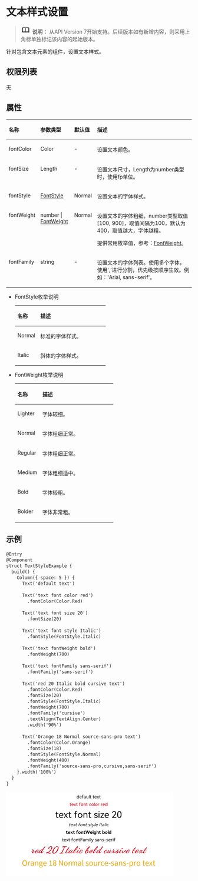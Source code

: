 # 文本样式设置<a name="ZH-CN_TOPIC_0000001237475065"></a>

>![](../../public_sys-resources/icon-note.gif) **说明：** 
>从API Version 7开始支持。后续版本如有新增内容，则采用上角标单独标记该内容的起始版本。

针对包含文本元素的组件，设置文本样式。

## 权限列表<a name="section781125411508"></a>

无

## 属性<a name="section6820191711316"></a>

<table><thead align="left"><tr><th class="cellrowborder" valign="top" width="13.15%" id="mcps1.1.5.1.1"><p>名称</p>
</th>
<th class="cellrowborder" valign="top" width="18.3%" id="mcps1.1.5.1.2"><p>参数类型</p>
</th>
<th class="cellrowborder" valign="top" width="11.28%" id="mcps1.1.5.1.3"><p>默认值</p>
</th>
<th class="cellrowborder" valign="top" width="57.269999999999996%" id="mcps1.1.5.1.4"><p>描述</p>
</th>
</tr>
</thead>
<tbody><tr><td class="cellrowborder" valign="top" width="13.15%" headers="mcps1.1.5.1.1 "><p>fontColor</p>
</td>
<td class="cellrowborder" valign="top" width="18.3%" headers="mcps1.1.5.1.2 "><p>Color</p>
</td>
<td class="cellrowborder" valign="top" width="11.28%" headers="mcps1.1.5.1.3 "><p>-</p>
</td>
<td class="cellrowborder" valign="top" width="57.269999999999996%" headers="mcps1.1.5.1.4 "><p>设置文本颜色。</p>
</td>
</tr>
<tr><td class="cellrowborder" valign="top" width="13.15%" headers="mcps1.1.5.1.1 "><p>fontSize</p>
</td>
<td class="cellrowborder" valign="top" width="18.3%" headers="mcps1.1.5.1.2 "><p>Length</p>
</td>
<td class="cellrowborder" valign="top" width="11.28%" headers="mcps1.1.5.1.3 "><p>-</p>
</td>
<td class="cellrowborder" valign="top" width="57.269999999999996%" headers="mcps1.1.5.1.4 "><p>设置文本尺寸，Length为number类型时，使用fp单位。</p>
</td>
</tr>
<tr><td class="cellrowborder" valign="top" width="13.15%" headers="mcps1.1.5.1.1 "><p>fontStyle</p>
</td>
<td class="cellrowborder" valign="top" width="18.3%" headers="mcps1.1.5.1.2 "><p><a href="#li6906111945316">FontStyle</a></p>
</td>
<td class="cellrowborder" valign="top" width="11.28%" headers="mcps1.1.5.1.3 "><p>Normal</p>
</td>
<td class="cellrowborder" valign="top" width="57.269999999999996%" headers="mcps1.1.5.1.4 "><p>设置文本的字体样式。</p>
</td>
</tr>
<tr><td class="cellrowborder" valign="top" width="13.15%" headers="mcps1.1.5.1.1 "><p>fontWeight</p>
</td>
<td class="cellrowborder" valign="top" width="18.3%" headers="mcps1.1.5.1.2 "><p>number | <a href="#li24391125115311">FontWeight</a></p>
</td>
<td class="cellrowborder" valign="top" width="11.28%" headers="mcps1.1.5.1.3 "><p>Normal</p>
</td>
<td class="cellrowborder" valign="top" width="57.269999999999996%" headers="mcps1.1.5.1.4 "><p>设置文本的字体粗细，number类型取值[100, 900]，取值间隔为100，默认为400，取值越大，字体越粗。</p>
<p>提供常用枚举值，参考：<a href="#li24391125115311">FontWeight</a>。</p>
</td>
</tr>
<tr><td class="cellrowborder" valign="top" width="13.15%" headers="mcps1.1.5.1.1 "><p>fontFamily</p>
</td>
<td class="cellrowborder" valign="top" width="18.3%" headers="mcps1.1.5.1.2 "><p>string</p>
</td>
<td class="cellrowborder" valign="top" width="11.28%" headers="mcps1.1.5.1.3 "><p>-</p>
</td>
<td class="cellrowborder" valign="top" width="57.269999999999996%" headers="mcps1.1.5.1.4 "><p>设置文本的字体列表。使用多个字体，使用','进行分割，优先级按顺序生效。例如：'Arial, sans-serif'。</p>
</td>
</tr>
</tbody>
</table>

-   <a name="li6906111945316"></a>FontStyle枚举说明

    <table><thead align="left"><tr><th class="cellrowborder" valign="top" width="25.2%" id="mcps1.1.3.1.1"><p>名称</p>
    </th>
    <th class="cellrowborder" valign="top" width="74.8%" id="mcps1.1.3.1.2"><p>描述</p>
    </th>
    </tr>
    </thead>
    <tbody><tr><td class="cellrowborder" valign="top" width="25.2%" headers="mcps1.1.3.1.1 "><p>Normal</p>
    </td>
    <td class="cellrowborder" valign="top" width="74.8%" headers="mcps1.1.3.1.2 "><p>标准的字体样式。</p>
    </td>
    </tr>
    <tr><td class="cellrowborder" valign="top" width="25.2%" headers="mcps1.1.3.1.1 "><p>Italic</p>
    </td>
    <td class="cellrowborder" valign="top" width="74.8%" headers="mcps1.1.3.1.2 "><p>斜体的字体样式。</p>
    </td>
    </tr>
    </tbody>
    </table>


-   <a name="li24391125115311"></a>FontWeight枚举说明

    <table><thead align="left"><tr><th class="cellrowborder" valign="top" width="25.2%" id="mcps1.1.3.1.1"><p>名称</p>
    </th>
    <th class="cellrowborder" valign="top" width="74.8%" id="mcps1.1.3.1.2"><p>描述</p>
    </th>
    </tr>
    </thead>
    <tbody><tr><td class="cellrowborder" valign="top" width="25.2%" headers="mcps1.1.3.1.1 "><p>Lighter</p>
    </td>
    <td class="cellrowborder" valign="top" width="74.8%" headers="mcps1.1.3.1.2 "><p>字体较细。</p>
    </td>
    </tr>
    <tr><td class="cellrowborder" valign="top" width="25.2%" headers="mcps1.1.3.1.1 "><p>Normal</p>
    </td>
    <td class="cellrowborder" valign="top" width="74.8%" headers="mcps1.1.3.1.2 "><p>字体粗细正常。</p>
    </td>
    </tr>
    <tr><td class="cellrowborder" valign="top" width="25.2%" headers="mcps1.1.3.1.1 "><p>Regular</p>
    </td>
    <td class="cellrowborder" valign="top" width="74.8%" headers="mcps1.1.3.1.2 "><p>字体粗细正常。</p>
    </td>
    </tr>
    <tr><td class="cellrowborder" valign="top" width="25.2%" headers="mcps1.1.3.1.1 "><p>Medium</p>
    </td>
    <td class="cellrowborder" valign="top" width="74.8%" headers="mcps1.1.3.1.2 "><p>字体粗细适中。</p>
    </td>
    </tr>
    <tr><td class="cellrowborder" valign="top" width="25.2%" headers="mcps1.1.3.1.1 "><p>Bold</p>
    </td>
    <td class="cellrowborder" valign="top" width="74.8%" headers="mcps1.1.3.1.2 "><p>字体较粗。</p>
    </td>
    </tr>
    <tr><td class="cellrowborder" valign="top" width="25.2%" headers="mcps1.1.3.1.1 "><p>Bolder</p>
    </td>
    <td class="cellrowborder" valign="top" width="74.8%" headers="mcps1.1.3.1.2 "><p>字体非常粗。</p>
    </td>
    </tr>
    </tbody>
    </table>


## 示例<a name="section17655814153017"></a>

```
@Entry
@Component
struct TextStyleExample {
  build() {
    Column({ space: 5 }) {
      Text('default text')

      Text('text font color red')
        .fontColor(Color.Red)

      Text('text font size 20')
        .fontSize(20)

      Text('text font style Italic')
        .fontStyle(FontStyle.Italic)

      Text('text fontWeight bold')
        .fontWeight(700)

      Text('text fontFamily sans-serif')
        .fontFamily('sans-serif')

      Text('red 20 Italic bold cursive text')
        .fontColor(Color.Red)
        .fontSize(20)
        .fontStyle(FontStyle.Italic)
        .fontWeight(700)
        .fontFamily('cursive')
        .textAlign(TextAlign.Center)
        .width('90%')

      Text('Orange 18 Normal source-sans-pro text')
        .fontColor(Color.Orange)
        .fontSize(18)
        .fontStyle(FontStyle.Normal)
        .fontWeight(400)
        .fontFamily('source-sans-pro,cursive,sans-serif')
    }.width('100%')
  }
}
```

![](figures/textstyle.png)

